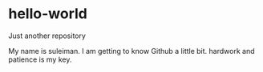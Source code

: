 # hello-world
Just another repository

My name is suleiman.
I am getting to know Github a little bit.
hardwork and patience is my key.
